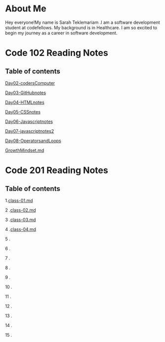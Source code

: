# About Me

Hey everyone!My name is Sarah Teklemariam .I am a software development student at codefellows. My background is in Healthcare. I am so excited to begin my journey as a career in software development. 

# Code 102 Reading Notes

## Table of contents

<!-- [Day02-codersComputer](https://sarahtek.github.io/reading-notes/codersComputer) -->
[Day02-codersComputer](./Day02-codersComputer.md)

[Day03-GitHubnotes](./Day03-GitHubnotes)

[Day04-HTMLnotes](./Day04-HTMLnotes.md)

[Day05-CSSnotes](./Day05-CSSnotes.md)

[Day06-Javascriptnotes](./Day05-JavascriptNotes.md)

[Day07-javascriptnotes2](./Day07-javascript.md)

[Day08-OperatorsandLoops](./Day08-OperatorsandLoops.md)

[GrowthMindset.md](./GrowthMindset.md)



# Code 201 Reading Notes

## Table of contents


1.[class-01.md](./class-01.md)

2 .[class-02.md](./class-02.md)

3 .[class-03.md](./class-03.md)

4 .[class-04.md](./class-04.md)

5 .

6 .

7 .

8 .

9 .

10 .

11 .

12 .

13 .

14 .

15 .
